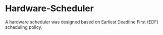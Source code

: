 # Hardware-Scheduler

A hardware scheduler was designed based on Earliest Deadline First (EDF) scheduling policy.
